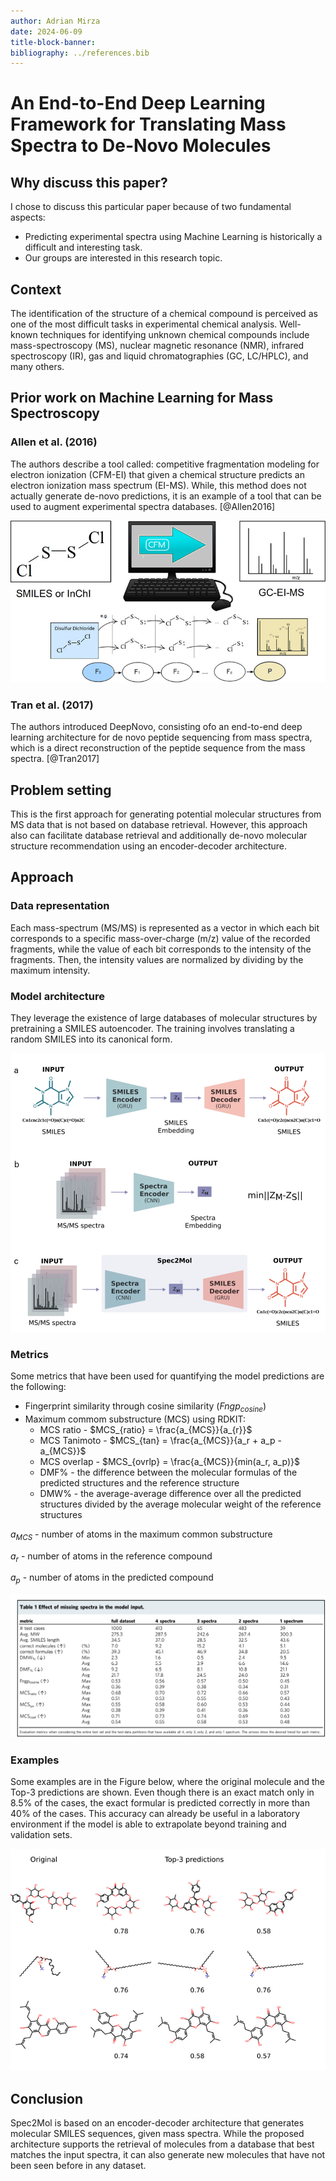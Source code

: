 ```yaml
---
author: Adrian Mirza
date: 2024-06-09
title-block-banner: 
bibliography: ../references.bib
---
```



# An End-to-End Deep Learning Framework for Translating Mass Spectra to De-Novo Molecules


## Why discuss this paper? 

I chose to discuss this particular paper because of two fundamental aspects:

- Predicting experimental spectra using Machine Learning is historically a difficult and interesting task.
- Our groups are interested in this research topic.


## Context

The identification of the structure of a chemical compound is perceived as one of the most difficult tasks in experimental chemical analysis. Well-known techniques for identifying unknown chemical compounds include mass-spectroscopy (MS), nuclear magnetic resonance (NMR), infrared spectroscopy (IR), gas and liquid chromatographies (GC, LC/HPLC), and many others.

## Prior work on Machine Learning for Mass Spectroscopy

### Allen et al. (2016)

The authors describe a tool called: competitive fragmentation modeling for electron ionization (CFM-EI) that given a chemical structure predicts an electron ionization mass spectrum (EI-MS). While, this method does not actually generate de-novo predictions, it is an example of a tool that can be used to augment experimental spectra databases. [@Allen2016]

![Tran et al. SMILES to MS spectrum approach that uses](mass_spec_encoder_files/allen2016.png)

### Tran et al. (2017)

The authors introduced DeepNovo, consisting ofo an end-to-end deep learning architecture for de novo peptide sequencing from mass spectra, which is a direct reconstruction of the peptide sequence from the mass spectra. [@Tran2017]

## Problem setting

This is the first approach for generating potential molecular structures from MS data that is not based on database retrieval. However, this approach also can facilitate database retrieval and additionally de-novo molecular structure recommendation using an encoder-decoder architecture.

## Approach

### Data representation

Each mass-spectrum (MS/MS) is represented as a vector in which each bit corresponds to a specific mass-over-charge (m/z) value of the recorded fragments, while the value of each bit corresponds to the intensity of the fragments. Then, the intensity values are normalized by dividing by the maximum intensity.

### Model architecture

They leverage the existence of large databases of molecular structures by pretraining a SMILES autoencoder. The training involves translating a random SMILES into its canonical form.

![Spec2Mol architecture including a CNN for Mass Spectrum encoder and a GRU for SMILES encoding and decoding](mass_spec_encoder_files/spec2mol_architecture.png)

### Metrics

Some metrics that have been used for quantifying the model predictions are the following:

* Fingerprint similarity through cosine similarity ($Fngp_{cosine}$)
* Maximum commom substructure (MCS) using RDKIT:
    * MCS ratio - $MCS_{ratio} = \frac{a_{MCS}}{a_{r}}$
    * MCS Tanimoto - $MCS_{tan} = \frac{a_{MCS}}{a_r + a_p - a_{MCS}}$
    * MCS overlap - $MCS_{ovrlp} = \frac{a_{MCS}}{min(a_r, a_p)}$
    * DMF% - the difference between the molecular formulas of the predicted structures and the reference structure
    * DMW% - the average-average difference over all the predicted structures divided by the average molecular weight of the reference structures

$a_{MCS}$ - number of atoms in the maximum common substructure

$a_r$ - number of atoms in the reference compound

$a_p$ - number of atoms in the predicted compound

![Metrics depending on how many spectra per molecule are used](mass_spec_encoder_files/metrics_vs_nr_of_spectra.png)


### Examples

Some examples are in the Figure below, where the original molecule and the Top-3 predictions are shown. Even though there is an exact match only in 8.5% of the cases, the exact formular is predicted correctly in more than 40% of the cases. This accuracy can already be useful in a laboratory environment if the model is able to extrapolate beyond training and validation sets.

![Prediction example](mass_spec_encoder_files/example_predictions.png)


## Conclusion

Spec2Mol is based on an encoder-decoder architecture that generates molecular SMILES sequences, given mass spectra. While the proposed architecture supports the retrieval of molecules from a database that best matches the input spectra, it can also generate new molecules that have not been seen before in any dataset.
